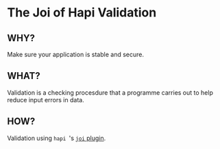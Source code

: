 # The Joi of Hapi Validation

## WHY?
Make sure your application is stable and secure.

## WHAT?
Validation is a checking procesdure that a programme carries out to help reduce input errors in data.

## HOW?

Validation using ```hapi ```'s [```joi``` plugin](https://hapijs.com/tutorials/validation).
